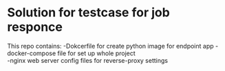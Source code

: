 # Solution for testcase for job responce
This repo contains:
-Dokcerfile for create python image for endpoint app
-docker-compose file for set up whole project <br>
-nginx web server config files for reverse-proxy settings
